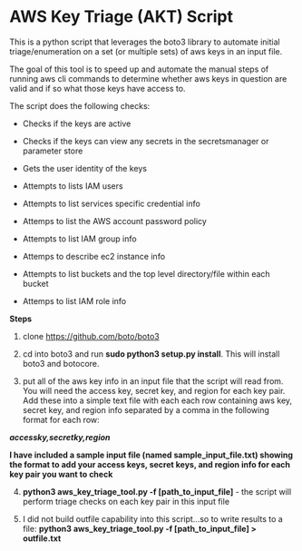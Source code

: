 # AWS Key Triage (AKT) Script
This is a python script that leverages the boto3 library to automate initial triage/enumeration on a set (or multiple sets) of aws keys in an input file.

The goal of this tool is to speed up and automate the manual steps of running aws cli commands to determine whether aws keys in question are valid and if so what those keys have access to.

The script does the following checks:

- Checks if the keys are active

- Checks if the keys can view any secrets in the secretsmanager or parameter store

- Gets the user identity of the keys

- Attempts to lists IAM users 

- Attempts to list services specific credential info

- Attemps to list the AWS account password policy

- Attempts to list IAM group info

- Attemps to describe ec2 instance info

- Attempts to list buckets and the top level directory/file within each bucket

- Attemps to list IAM role info

**Steps**
1. clone https://github.com/boto/boto3

2. cd into boto3 and run **sudo python3 setup.py install**. This will install boto3 and botocore.

3. put all of the aws key info in an input file that the script will read from. You will need the access key, secret key, and region for each key pair. Add these into a simple text file with each each row containing aws key, secret key, and region info separated by a comma in the following format for each row:

***accessky,secretky,region***

**I have included a sample input file (named sample_input_file.txt) showing the format to add your access keys, secret keys, and region info for each key pair you want to check**

4. **python3 aws_key_triage_tool.py -f [path_to_input_file]** - the script will perform triage checks on each key pair in this input file

5. I did not build outfile capability into this script...so to write results to a file: **python3 aws_key_triage_tool.py -f [path_to_input_file] > outfile.txt**

